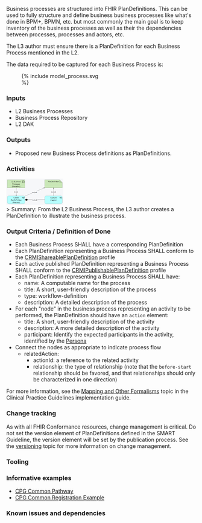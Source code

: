 Business processes are structured into FHIR PlanDefinitions. This can be used to fully structure and define business business processes like what's done in BPM+, BPMN, etc. but most commonly the main goal is to keep inventory of the business processes as well as their the dependencies between processes, processes and actors, etc.

The L3 author must ensure there is a PlanDefinition for each Business Process mentioned in the L2. 

The data required to be captured for each Business Process is:
<figure style = "width:15em">
  {% include model_process.svg %}
</figure>


### **Inputs** 

* L2 Business Processes
* Business Process Repository
* L2 DAK

### **Outputs**

* Proposed new Business Process definitions as PlanDefinitions.

### **Activities**
<img src="./l3_process_process.png" style="width:30%"/>
<br clear="all"/>
> Summary: From the L2 Business Process, the L3 author creates a PlanDefinition to illustrate the business process. 


### **Output Criteria / Definition of Done**
* Each Business Process SHALL have a corresponding PlanDefinition
* Each PlanDefinition representing a Business Process SHALL conform to the [CRMIShareablePlanDefinition](http://hl7.org/fhir/uv/crmi/StructureDefinition-crmi-shareableplandefinition.html) profile
* Each active published PlanDefinition representing a Business Process SHALL conform to the [CRMIPublishablePlanDefinition](http://hl7.org/fhir/uv/crmi/StructureDefinition-crmi-publishableplandefinition.html) profile
* Each PlanDefinition representing a Business Process SHALL have:
  * name: A computable name for the process
  * title: A short, user-friendly description of the process
  * type: workflow-definition
  * description: A detailed description of the process
* For each "node" in the business process representing an activity to be performed, the PlanDefinition should have an `action` element:
  * title: A short, user-friendly description of the activity
  * description: A more detailed description of the activity
  * participant: Identify the expected participants in the activity, identified by the [Persona](l3_personas.html)
* Connect the nodes as appropriate to indicate process flow
  * relatedAction:
    * actionId: a reference to the related activity
    * relationship: the type of relationship (note that the `before-start` relationship should be favored, and that relationships should only be characterized in one direction)

For more information, see the [Mapping and Other Formalisms](https://hl7.org/fhir/uv/cpg/documentation-methodology.html#bpmn-and-fhir) topic in the Clinical Practice Guidelines implementation guide.

### **Change tracking**

As with all FHIR Conformance resources, change management is critical. Do not set the version element of PlanDefinitions defined in the SMART Guideline, the version element will be set by the publication process. See the [versioning](versioning.html) topic for more information on change management.

### **Tooling**


### **Informative examples**

* [CPG Common Pathway](https://hl7.org/fhir/uv/cpg/2024Jan/PlanDefinition-cpg-common-pathway.html)
* [CPG Common Registration Example](https://hl7.org/fhir/uv/cpg/2024Jan/PlanDefinition-cpg-common-registration.html)


### **Known issues and dependencies**


